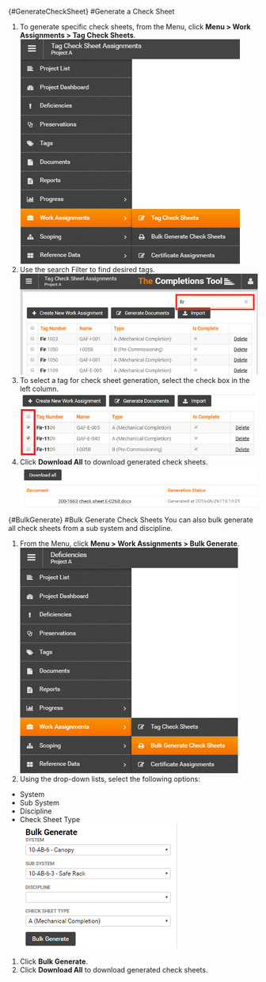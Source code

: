 {#GenerateCheckSheet}
#Generate a Check Sheet 
1. To generate specific check sheets, from the Menu, click **Menu > Work Assignments > Tag Check Sheets**.   
![Menu > Work Assignments > Tag Check Sheets](images\Mtagchecksheetassignments.PNG)  
1. Use the search Filter to find desired tags.   
![Filter Tag Check Sheet Assignments](images\tagcsassignmentsfilter.png)    
1. To select a tag for check sheet generation, select the check box in the left column.  
![Select Tag Check Sheet Assignments](images\tagcsassignmentsselect.png)  
1. Click **Download All** to download generated check sheets.  
![Download Generated Check Sheets](images\downloadgeneratedcs.png)   

{#BulkGenerate}
#Bulk Generate Check Sheets
You can also bulk generate all check sheets from a sub system and discipline.  
1. From the Menu, click **Menu > Work Assignments > Bulk Generate**.  
![Menu > Work Assignments > Bulk Generate](images\MBulkGenerateCS.PNG)   
2. Using the drop-down lists, select the following options:  
  - System
  - Sub System
  - Discipline
  - Check Sheet Type  
    ![Bulk Generate Options](images\BulkGenerateOptions.png)  
1. Click **Bulk Generate**.   
1. Click **Download All** to download generated check sheets.